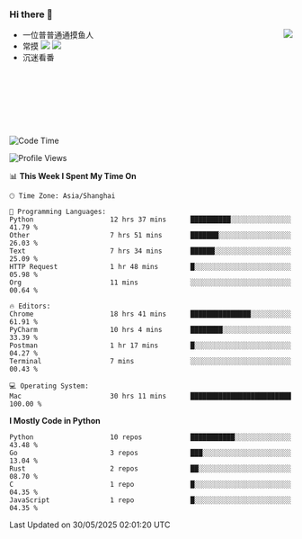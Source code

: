 ### Hi there 👋


<a href="https://github.com/yanlc39">
  <img align="right" src="https://github-readme-stats.vercel.app/api?username=yanlc39&show_icons=true&hide_border=true&icon_color=586069&title_color=a0a9af">
</a>

- 一位普普通通摸鱼人
- 常摸 ![](https://img.shields.io/badge/-Python-3e74a2?style=flat-square&logo=Python&logoColor=fff) ![](https://img.shields.io/badge/-C%2B%2B-brightgreen?style=flat-square)
- 沉迷看番



<br><br><br><br><br><br>


<!--START_SECTION:waka-->
![Code Time](http://img.shields.io/badge/Code%20Time-1%2C243%20hrs%2040%20mins-blue)

![Profile Views](http://img.shields.io/badge/Profile%20Views-7-blue)

📊 **This Week I Spent My Time On** 

```text
🕑︎ Time Zone: Asia/Shanghai

💬 Programming Languages: 
Python                   12 hrs 37 mins      ██████████░░░░░░░░░░░░░░░   41.79 % 
Other                    7 hrs 51 mins       ███████░░░░░░░░░░░░░░░░░░   26.03 % 
Text                     7 hrs 34 mins       ██████░░░░░░░░░░░░░░░░░░░   25.09 % 
HTTP Request             1 hr 48 mins        █░░░░░░░░░░░░░░░░░░░░░░░░   05.98 % 
Org                      11 mins             ░░░░░░░░░░░░░░░░░░░░░░░░░   00.64 % 

🔥 Editors: 
Chrome                   18 hrs 41 mins      ███████████████░░░░░░░░░░   61.91 % 
PyCharm                  10 hrs 4 mins       ████████░░░░░░░░░░░░░░░░░   33.39 % 
Postman                  1 hr 17 mins        █░░░░░░░░░░░░░░░░░░░░░░░░   04.27 % 
Terminal                 7 mins              ░░░░░░░░░░░░░░░░░░░░░░░░░   00.43 % 

💻 Operating System: 
Mac                      30 hrs 11 mins      █████████████████████████   100.00 % 
```

**I Mostly Code in Python** 

```text
Python                   10 repos            ███████████░░░░░░░░░░░░░░   43.48 % 
Go                       3 repos             ███░░░░░░░░░░░░░░░░░░░░░░   13.04 % 
Rust                     2 repos             ██░░░░░░░░░░░░░░░░░░░░░░░   08.70 % 
C                        1 repo              █░░░░░░░░░░░░░░░░░░░░░░░░   04.35 % 
JavaScript               1 repo              █░░░░░░░░░░░░░░░░░░░░░░░░   04.35 % 
```




 Last Updated on 30/05/2025 02:01:20 UTC
<!--END_SECTION:waka-->
